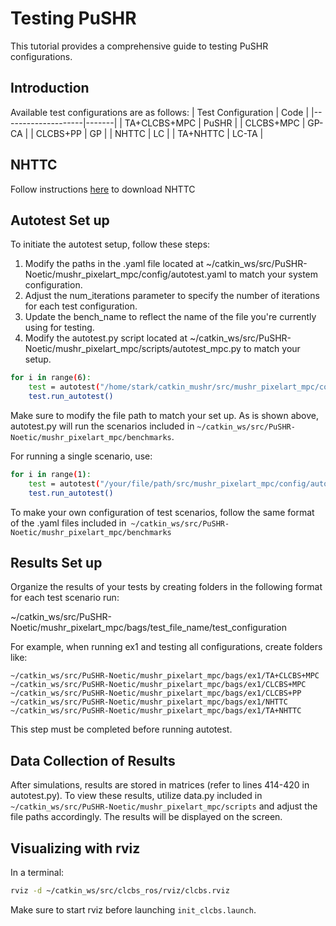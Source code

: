 # Testing PuSHR 

This tutorial provides a comprehensive guide to testing PuSHR configurations. 

## Introduction 
Available test configurations are as follows: 
| Test Configuration | Code  |
|--------------------|-------|
| TA+CLCBS+MPC      | PuSHR |
| CLCBS+MPC         | GP-CA |
| CLCBS+PP          | GP    |
| NHTTC             | LC    |
| TA+NHTTC          | LC-TA |

## NHTTC 
Follow instructions [here](https://github.com/prl-mushr/nhttc_ros) to download NHTTC

## Autotest Set up

To initiate the autotest setup, follow these steps:

  1. Modify the paths in the .yaml file located at ~/catkin_ws/src/PuSHR-Noetic/mushr_pixelart_mpc/config/autotest.yaml to match your system configuration.
  2. Adjust the num_iterations parameter to specify the number of iterations for each test configuration.
  3. Update the bench_name to reflect the name of the file you're currently using for testing.
  4. Modify the autotest.py script located at ~/catkin_ws/src/PuSHR-Noetic/mushr_pixelart_mpc/scripts/autotest_mpc.py to match your setup.

```bash
for i in range(6):
    test = autotest("/home/stark/catkin_mushr/src/mushr_pixelart_mpc/config/autotest.yaml", "ex" + str(i + 1))
    test.run_autotest()
```

Make sure to modify the file path to match your set up. As is shown above, autotest.py will run the scenarios included in `~/catkin_ws/src/PuSHR-Noetic/mushr_pixelart_mpc/benchmarks`.

For running a single scenario, use:
```bash
for i in range(1):
    test = autotest("/your/file/path/src/mushr_pixelart_mpc/config/autotest.yaml", "your_file_name")
    test.run_autotest()
```

To make your own configuration of test scenarios, follow the same format of the .yaml files included in` ~/catkin_ws/src/PuSHR-Noetic/mushr_pixelart_mpc/benchmarks`



## Results Set up

Organize the results of your tests by creating folders in the following format for each test scenario run:

~/catkin_ws/src/PuSHR-Noetic/mushr_pixelart_mpc/bags/test_file_name/test_configuration

For example, when running ex1 and testing all configurations, create folders like:

    ~/catkin_ws/src/PuSHR-Noetic/mushr_pixelart_mpc/bags/ex1/TA+CLCBS+MPC
    ~/catkin_ws/src/PuSHR-Noetic/mushr_pixelart_mpc/bags/ex1/CLCBS+MPC
    ~/catkin_ws/src/PuSHR-Noetic/mushr_pixelart_mpc/bags/ex1/CLCBS+PP
    ~/catkin_ws/src/PuSHR-Noetic/mushr_pixelart_mpc/bags/ex1/NHTTC
    ~/catkin_ws/src/PuSHR-Noetic/mushr_pixelart_mpc/bags/ex1/TA+NHTTC
This step must be completed before running autotest.

## Data Collection of Results 

After simulations, results are stored in matrices (refer to lines 414-420 in autotest.py). To view these results, utilize data.py included in ` ~/catkin_ws/src/PuSHR-Noetic/mushr_pixelart_mpc/scripts` and adjust the file paths accordingly. The results will be displayed on the screen.


## Visualizing with rviz

In a terminal:

```bash
rviz -d ~/catkin_ws/src/clcbs_ros/rviz/clcbs.rviz
```

Make sure to start rviz before launching `init_clcbs.launch`.

